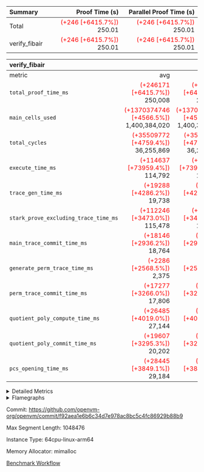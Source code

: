 | Summary | Proof Time (s) | Parallel Proof Time (s) |
|:---|---:|---:|
| Total | <span style='color: red'>(+246 [+6415.7%])</span> 250.01 | <span style='color: red'>(+246 [+6415.7%])</span> 250.01 |
| verify_fibair | <span style='color: red'>(+246 [+6415.7%])</span> 250.01 | <span style='color: red'>(+246 [+6415.7%])</span> 250.01 |


| verify_fibair |||||
|:---|---:|---:|---:|---:|
|metric|avg|sum|max|min|
| `total_proof_time_ms ` | <span style='color: red'>(+246171 [+6415.7%])</span> 250,008 | <span style='color: red'>(+246171 [+6415.7%])</span> 250,008 | <span style='color: red'>(+246171 [+6415.7%])</span> 250,008 | <span style='color: red'>(+246171 [+6415.7%])</span> 250,008 |
| `main_cells_used     ` | <span style='color: red'>(+1370374746 [+4566.5%])</span> 1,400,384,020 | <span style='color: red'>(+1370374746 [+4566.5%])</span> 1,400,384,020 | <span style='color: red'>(+1370374746 [+4566.5%])</span> 1,400,384,020 | <span style='color: red'>(+1370374746 [+4566.5%])</span> 1,400,384,020 |
| `total_cycles        ` | <span style='color: red'>(+35509772 [+4759.4%])</span> 36,255,869 | <span style='color: red'>(+35509772 [+4759.4%])</span> 36,255,869 | <span style='color: red'>(+35509772 [+4759.4%])</span> 36,255,869 | <span style='color: red'>(+35509772 [+4759.4%])</span> 36,255,869 |
| `execute_time_ms     ` | <span style='color: red'>(+114637 [+73959.4%])</span> 114,792 | <span style='color: red'>(+114637 [+73959.4%])</span> 114,792 | <span style='color: red'>(+114637 [+73959.4%])</span> 114,792 | <span style='color: red'>(+114637 [+73959.4%])</span> 114,792 |
| `trace_gen_time_ms   ` | <span style='color: red'>(+19288 [+4286.2%])</span> 19,738 | <span style='color: red'>(+19288 [+4286.2%])</span> 19,738 | <span style='color: red'>(+19288 [+4286.2%])</span> 19,738 | <span style='color: red'>(+19288 [+4286.2%])</span> 19,738 |
| `stark_prove_excluding_trace_time_ms` | <span style='color: red'>(+112246 [+3473.0%])</span> 115,478 | <span style='color: red'>(+112246 [+3473.0%])</span> 115,478 | <span style='color: red'>(+112246 [+3473.0%])</span> 115,478 | <span style='color: red'>(+112246 [+3473.0%])</span> 115,478 |
| `main_trace_commit_time_ms` | <span style='color: red'>(+18146 [+2936.2%])</span> 18,764 | <span style='color: red'>(+18146 [+2936.2%])</span> 18,764 | <span style='color: red'>(+18146 [+2936.2%])</span> 18,764 | <span style='color: red'>(+18146 [+2936.2%])</span> 18,764 |
| `generate_perm_trace_time_ms` | <span style='color: red'>(+2286 [+2568.5%])</span> 2,375 | <span style='color: red'>(+2286 [+2568.5%])</span> 2,375 | <span style='color: red'>(+2286 [+2568.5%])</span> 2,375 | <span style='color: red'>(+2286 [+2568.5%])</span> 2,375 |
| `perm_trace_commit_time_ms` | <span style='color: red'>(+17277 [+3266.0%])</span> 17,806 | <span style='color: red'>(+17277 [+3266.0%])</span> 17,806 | <span style='color: red'>(+17277 [+3266.0%])</span> 17,806 | <span style='color: red'>(+17277 [+3266.0%])</span> 17,806 |
| `quotient_poly_compute_time_ms` | <span style='color: red'>(+26485 [+4019.0%])</span> 27,144 | <span style='color: red'>(+26485 [+4019.0%])</span> 27,144 | <span style='color: red'>(+26485 [+4019.0%])</span> 27,144 | <span style='color: red'>(+26485 [+4019.0%])</span> 27,144 |
| `quotient_poly_commit_time_ms` | <span style='color: red'>(+19607 [+3295.3%])</span> 20,202 | <span style='color: red'>(+19607 [+3295.3%])</span> 20,202 | <span style='color: red'>(+19607 [+3295.3%])</span> 20,202 | <span style='color: red'>(+19607 [+3295.3%])</span> 20,202 |
| `pcs_opening_time_ms ` | <span style='color: red'>(+28445 [+3849.1%])</span> 29,184 | <span style='color: red'>(+28445 [+3849.1%])</span> 29,184 | <span style='color: red'>(+28445 [+3849.1%])</span> 29,184 | <span style='color: red'>(+28445 [+3849.1%])</span> 29,184 |



<details>
<summary>Detailed Metrics</summary>

|  | verify_program_compile_ms | total_cells | stark_prove_excluding_trace_time_ms | quotient_poly_compute_time_ms | quotient_poly_commit_time_ms | perm_trace_commit_time_ms | pcs_opening_time_ms | main_trace_commit_time_ms |
| --- | --- | --- | --- | --- | --- | --- | --- |
|  | 3 | 65,536 | 69 | 3 | 15 | 0 | 32 | 17 | 

| air_name | rows | quotient_deg | main_cols | interactions | constraints | cells |
| --- | --- | --- | --- | --- | --- | --- |
| AccessAdapterAir<2> |  | 4 |  | 5 | 12 |  | 
| AccessAdapterAir<4> |  | 4 |  | 5 | 12 |  | 
| AccessAdapterAir<8> |  | 4 |  | 5 | 12 |  | 
| FibonacciAir | 32,768 | 1 | 2 |  | 5 | 65,536 | 
| FriReducedOpeningAir |  | 4 |  | 35 | 59 |  | 
| NativePoseidon2Air<BabyBearParameters>, 1> |  | 4 |  | 31 | 302 |  | 
| PhantomAir |  | 4 |  | 3 | 4 |  | 
| ProgramAir |  | 1 |  | 1 | 4 |  | 
| VariableRangeCheckerAir |  | 1 |  | 1 | 4 |  | 
| VmAirWrapper<BranchNativeAdapterAir, BranchEqualCoreAir<1> |  | 2 |  | 11 | 23 |  | 
| VmAirWrapper<JalNativeAdapterAir, JalCoreAir> |  | 4 |  | 7 | 6 |  | 
| VmAirWrapper<NativeAdapterAir<2, 0>, PublicValuesCoreAir> |  | 4 |  | 11 | 22 |  | 
| VmAirWrapper<NativeAdapterAir<2, 1>, FieldArithmeticCoreAir> |  | 4 |  | 15 | 23 |  | 
| VmAirWrapper<NativeLoadStoreAdapterAir<1>, NativeLoadStoreCoreAir<1> |  | 4 |  | 15 | 24 |  | 
| VmAirWrapper<NativeVectorizedAdapterAir<4>, FieldExtensionCoreAir> |  | 4 |  | 15 | 23 |  | 
| VmConnectorAir |  | 4 |  | 3 | 8 |  | 
| VolatileBoundaryAir |  | 4 |  | 4 | 16 |  | 

| group | trace_gen_time_ms | total_proof_time_ms | total_cycles | total_cells | stark_prove_excluding_trace_time_ms | quotient_poly_compute_time_ms | quotient_poly_commit_time_ms | perm_trace_commit_time_ms | pcs_opening_time_ms | main_trace_commit_time_ms | main_cells_used | generate_perm_trace_time_ms | execute_time_ms |
| --- | --- | --- | --- | --- | --- | --- | --- | --- | --- | --- | --- | --- | --- |
| verify_fibair | 19,738 | 250,008 | 36,255,869 | 2,891,399,192 | 115,478 | 27,144 | 20,202 | 17,806 | 29,184 | 18,764 | 1,400,384,020 | 2,375 | 114,792 | 

| group | air_name | rows | prep_cols | perm_cols | main_cols | cells |
| --- | --- | --- | --- | --- | --- | --- |
| verify_fibair | AccessAdapterAir<2> | 16,777,216 |  | 16 | 11 | 452,984,832 | 
| verify_fibair | AccessAdapterAir<4> | 8,388,608 |  | 16 | 13 | 243,269,632 | 
| verify_fibair | AccessAdapterAir<8> | 524,288 |  | 16 | 17 | 17,301,504 | 
| verify_fibair | NativePoseidon2Air<BabyBearParameters>, 1> | 262,144 |  | 36 | 348 | 100,663,296 | 
| verify_fibair | PhantomAir | 16,384 |  | 8 | 6 | 229,376 | 
| verify_fibair | ProgramAir | 8,192 |  | 8 | 10 | 147,456 | 
| verify_fibair | VariableRangeCheckerAir | 262,144 | 2 | 8 | 1 | 2,359,296 | 
| verify_fibair | VmAirWrapper<BranchNativeAdapterAir, BranchEqualCoreAir<1> | 4,194,304 |  | 28 | 23 | 213,909,504 | 
| verify_fibair | VmAirWrapper<JalNativeAdapterAir, JalCoreAir> | 16,384 |  | 12 | 10 | 360,448 | 
| verify_fibair | VmAirWrapper<NativeAdapterAir<2, 1>, FieldArithmeticCoreAir> | 16,777,216 |  | 20 | 30 | 838,860,800 | 
| verify_fibair | VmAirWrapper<NativeLoadStoreAdapterAir<1>, NativeLoadStoreCoreAir<1> | 16,777,216 |  | 20 | 31 | 855,638,016 | 
| verify_fibair | VmAirWrapper<NativeVectorizedAdapterAir<4>, FieldExtensionCoreAir> | 2,097,152 |  | 20 | 40 | 125,829,120 | 
| verify_fibair | VmConnectorAir | 2 | 1 | 8 | 4 | 24 | 
| verify_fibair | VolatileBoundaryAir | 2,097,152 |  | 8 | 11 | 39,845,888 | 

| group | air_name | dsl_ir | opcode | cells_used |
| --- | --- | --- | --- | --- |
| verify_fibair | <BranchNativeAdapterAir,BranchEqualCoreAir<1>> | AssertEqEI | BNE | 92 | 
| verify_fibair | <BranchNativeAdapterAir,BranchEqualCoreAir<1>> | AssertEqV | BNE | 14,674 | 
| verify_fibair | <BranchNativeAdapterAir,BranchEqualCoreAir<1>> | For | BNE | 1,626,330 | 
| verify_fibair | <BranchNativeAdapterAir,BranchEqualCoreAir<1>> | IfEq | BNE | 21,267,203 | 
| verify_fibair | <BranchNativeAdapterAir,BranchEqualCoreAir<1>> | IfEqI | BNE | 42,534,567 | 
| verify_fibair | <BranchNativeAdapterAir,BranchEqualCoreAir<1>> | IfNe | BEQ | 21,267,249 | 
| verify_fibair | <BranchNativeAdapterAir,BranchEqualCoreAir<1>> | IfNeI | BEQ | 46 | 
| verify_fibair | <BranchNativeAdapterAir,BranchEqualCoreAir<1>> | ZipFor | BNE | 5,520,299 | 
| verify_fibair | <JalNativeAdapterAir,JalCoreAir> |  | JAL | 10 | 
| verify_fibair | <JalNativeAdapterAir,JalCoreAir> | For | JAL | 93,880 | 
| verify_fibair | <JalNativeAdapterAir,JalCoreAir> | IfNe | JAL | 10 | 
| verify_fibair | <JalNativeAdapterAir,JalCoreAir> | ZipFor | JAL | 8,930 | 
| verify_fibair | <NativeAdapterAir<2, 1>,FieldArithmeticCoreAir> | AddEI | ADD | 55,554,840 | 
| verify_fibair | <NativeAdapterAir<2, 1>,FieldArithmeticCoreAir> | AddFI | ADD | 55,479,780 | 
| verify_fibair | <NativeAdapterAir<2, 1>,FieldArithmeticCoreAir> | AddV | ADD | 27,630 | 
| verify_fibair | <NativeAdapterAir<2, 1>,FieldArithmeticCoreAir> | AddVI | ADD | 139,488,810 | 
| verify_fibair | <NativeAdapterAir<2, 1>,FieldArithmeticCoreAir> | Alloc | ADD | 589,650 | 
| verify_fibair | <NativeAdapterAir<2, 1>,FieldArithmeticCoreAir> | Alloc | MUL | 308,670 | 
| verify_fibair | <NativeAdapterAir<2, 1>,FieldArithmeticCoreAir> | For | ADD | 1,839,660 | 
| verify_fibair | <NativeAdapterAir<2, 1>,FieldArithmeticCoreAir> | LoadF | ADD | 27,740,190 | 
| verify_fibair | <NativeAdapterAir<2, 1>,FieldArithmeticCoreAir> | LoadF | MUL | 240 | 
| verify_fibair | <NativeAdapterAir<2, 1>,FieldArithmeticCoreAir> | LoadHeapPtr | ADD | 30 | 
| verify_fibair | <NativeAdapterAir<2, 1>,FieldArithmeticCoreAir> | LoadV | ADD | 13,872,960 | 
| verify_fibair | <NativeAdapterAir<2, 1>,FieldArithmeticCoreAir> | LoadV | MUL | 13,872,900 | 
| verify_fibair | <NativeAdapterAir<2, 1>,FieldArithmeticCoreAir> | MulEF | MUL | 120 | 
| verify_fibair | <NativeAdapterAir<2, 1>,FieldArithmeticCoreAir> | MulF | MUL | 60 | 
| verify_fibair | <NativeAdapterAir<2, 1>,FieldArithmeticCoreAir> | MulFI | MUL | 30 | 
| verify_fibair | <NativeAdapterAir<2, 1>,FieldArithmeticCoreAir> | MulVI | MUL | 45,930 | 
| verify_fibair | <NativeAdapterAir<2, 1>,FieldArithmeticCoreAir> | StoreF | ADD | 55,480,500 | 
| verify_fibair | <NativeAdapterAir<2, 1>,FieldArithmeticCoreAir> | StoreF | MUL | 300 | 
| verify_fibair | <NativeAdapterAir<2, 1>,FieldArithmeticCoreAir> | StoreHintWord | ADD | 1,838,250 | 
| verify_fibair | <NativeAdapterAir<2, 1>,FieldArithmeticCoreAir> | StoreV | ADD | 1,620 | 
| verify_fibair | <NativeAdapterAir<2, 1>,FieldArithmeticCoreAir> | StoreV | MUL | 1,530 | 
| verify_fibair | <NativeAdapterAir<2, 1>,FieldArithmeticCoreAir> | SubV | SUB | 30 | 
| verify_fibair | <NativeAdapterAir<2, 1>,FieldArithmeticCoreAir> | SubVI | SUB | 27,739,860 | 
| verify_fibair | <NativeAdapterAir<2, 1>,FieldArithmeticCoreAir> | UnsafeCastVF | ADD | 30 | 
| verify_fibair | <NativeAdapterAir<2, 1>,FieldArithmeticCoreAir> | ZipFor | ADD | 14,108,460 | 
| verify_fibair | <NativeLoadStoreAdapterAir<1>,NativeLoadStoreCoreAir<1>> |  | STOREW | 31 | 
| verify_fibair | <NativeLoadStoreAdapterAir<1>,NativeLoadStoreCoreAir<1>> | AddEFFI | LOADW | 28,664,460 | 
| verify_fibair | <NativeLoadStoreAdapterAir<1>,NativeLoadStoreCoreAir<1>> | AddEFFI | STOREW | 85,993,380 | 
| verify_fibair | <NativeLoadStoreAdapterAir<1>,NativeLoadStoreCoreAir<1>> | Alloc | LOADW | 609,305 | 
| verify_fibair | <NativeLoadStoreAdapterAir<1>,NativeLoadStoreCoreAir<1>> | For | LOADW | 155 | 
| verify_fibair | <NativeLoadStoreAdapterAir<1>,NativeLoadStoreCoreAir<1>> | For | STOREW | 290,873 | 
| verify_fibair | <NativeLoadStoreAdapterAir<1>,NativeLoadStoreCoreAir<1>> | ImmE | STOREW | 124 | 
| verify_fibair | <NativeLoadStoreAdapterAir<1>,NativeLoadStoreCoreAir<1>> | ImmF | STOREW | 3,162 | 
| verify_fibair | <NativeLoadStoreAdapterAir<1>,NativeLoadStoreCoreAir<1>> | ImmV | STOREW | 100,328,617 | 
| verify_fibair | <NativeLoadStoreAdapterAir<1>,NativeLoadStoreCoreAir<1>> | LoadE | LOADW | 78,120 | 
| verify_fibair | <NativeLoadStoreAdapterAir<1>,NativeLoadStoreCoreAir<1>> | LoadF | LOADW | 85,993,814 | 
| verify_fibair | <NativeLoadStoreAdapterAir<1>,NativeLoadStoreCoreAir<1>> | LoadV | LOADW | 14,673,912 | 
| verify_fibair | <NativeLoadStoreAdapterAir<1>,NativeLoadStoreCoreAir<1>> | MulEI | STOREW | 114,657,840 | 
| verify_fibair | <NativeLoadStoreAdapterAir<1>,NativeLoadStoreCoreAir<1>> | StoreE | STOREW | 28,742,580 | 
| verify_fibair | <NativeLoadStoreAdapterAir<1>,NativeLoadStoreCoreAir<1>> | StoreF | STOREW | 57,332,454 | 
| verify_fibair | <NativeLoadStoreAdapterAir<1>,NativeLoadStoreCoreAir<1>> | StoreHintWord | SHINTW | 2,189,871 | 
| verify_fibair | <NativeLoadStoreAdapterAir<1>,NativeLoadStoreCoreAir<1>> | StoreV | STOREW | 504,990 | 
| verify_fibair | <NativeLoadStoreAdapterAir<1>,NativeLoadStoreCoreAir<1>> | ZipFor | LOADW | 27,714 | 
| verify_fibair | <NativeVectorizedAdapterAir<4>,FieldExtensionCoreAir> | AddE | FE4ADD | 27,739,800 | 
| verify_fibair | <NativeVectorizedAdapterAir<4>,FieldExtensionCoreAir> | MulEI | BBE4MUL | 36,986,400 | 
| verify_fibair | Arc<BabyBearParameters>, 1> | Poseidon2PermuteBabyBear | PERM_POS2 | 80,445,768 | 
| verify_fibair | PhantomAir | HintInputVec | PHANTOM | 56,196 | 

| group | chip_name | rows_used |
| --- | --- | --- |
| verify_fibair | <BranchNativeAdapterAir,BranchEqualCoreAir<1>> | 4,010,020 | 
| verify_fibair | <JalNativeAdapterAir,JalCoreAir> | 10,283 | 
| verify_fibair | <NativeAdapterAir<2, 1>,FieldArithmeticCoreAir> | 13,599,736 | 
| verify_fibair | <NativeLoadStoreAdapterAir<1>,NativeLoadStoreCoreAir<1>> | 16,777,143 | 
| verify_fibair | <NativeVectorizedAdapterAir<4>,FieldExtensionCoreAir> | 1,618,155 | 
| verify_fibair | AccessAdapter<2> | 12,020,672 | 
| verify_fibair | AccessAdapter<4> | 6,010,336 | 
| verify_fibair | AccessAdapter<8> | 462,334 | 
| verify_fibair | Arc<BabyBearParameters>, 1> | 231,166 | 
| verify_fibair | Boundary | 1,477,237 | 
| verify_fibair | PhantomAir | 9,366 | 
| verify_fibair | ProgramChip | 5,856 | 
| verify_fibair | VariableRangeCheckerAir | 262,144 | 
| verify_fibair | VmConnectorAir | 2 | 

| group | dsl_ir | opcode | frequency |
| --- | --- | --- | --- |
| verify_fibair |  | JAL | 1 | 
| verify_fibair |  | STOREW | 2 | 
| verify_fibair | AddE | FE4ADD | 693,495 | 
| verify_fibair | AddEFFI | LOADW | 924,660 | 
| verify_fibair | AddEFFI | STOREW | 2,773,980 | 
| verify_fibair | AddEI | ADD | 1,851,828 | 
| verify_fibair | AddFI | ADD | 1,849,326 | 
| verify_fibair | AddV | ADD | 921 | 
| verify_fibair | AddVI | ADD | 4,649,627 | 
| verify_fibair | Alloc | ADD | 19,655 | 
| verify_fibair | Alloc | LOADW | 19,655 | 
| verify_fibair | Alloc | MUL | 10,289 | 
| verify_fibair | AssertEqEI | BNE | 4 | 
| verify_fibair | AssertEqV | BNE | 638 | 
| verify_fibair | For | ADD | 61,322 | 
| verify_fibair | For | BNE | 70,710 | 
| verify_fibair | For | JAL | 9,388 | 
| verify_fibair | For | LOADW | 5 | 
| verify_fibair | For | STOREW | 9,383 | 
| verify_fibair | HintInputVec | PHANTOM | 9,366 | 
| verify_fibair | IfEq | BNE | 924,661 | 
| verify_fibair | IfEqI | BNE | 1,849,329 | 
| verify_fibair | IfNe | BEQ | 924,663 | 
| verify_fibair | IfNe | JAL | 1 | 
| verify_fibair | IfNeI | BEQ | 2 | 
| verify_fibair | ImmE | STOREW | 4 | 
| verify_fibair | ImmF | STOREW | 102 | 
| verify_fibair | ImmV | STOREW | 3,236,407 | 
| verify_fibair | LoadE | LOADW | 2,520 | 
| verify_fibair | LoadF | ADD | 924,673 | 
| verify_fibair | LoadF | LOADW | 2,773,994 | 
| verify_fibair | LoadF | MUL | 8 | 
| verify_fibair | LoadHeapPtr | ADD | 1 | 
| verify_fibair | LoadV | ADD | 462,432 | 
| verify_fibair | LoadV | LOADW | 473,352 | 
| verify_fibair | LoadV | MUL | 462,430 | 
| verify_fibair | MulEF | MUL | 4 | 
| verify_fibair | MulEI | BBE4MUL | 924,660 | 
| verify_fibair | MulEI | STOREW | 3,698,640 | 
| verify_fibair | MulF | MUL | 2 | 
| verify_fibair | MulFI | MUL | 1 | 
| verify_fibair | MulVI | MUL | 1,531 | 
| verify_fibair | Poseidon2PermuteBabyBear | PERM_POS2 | 231,166 | 
| verify_fibair | StoreE | STOREW | 927,180 | 
| verify_fibair | StoreF | ADD | 1,849,350 | 
| verify_fibair | StoreF | MUL | 10 | 
| verify_fibair | StoreF | STOREW | 1,849,434 | 
| verify_fibair | StoreHintWord | ADD | 61,275 | 
| verify_fibair | StoreHintWord | SHINTW | 70,641 | 
| verify_fibair | StoreV | ADD | 54 | 
| verify_fibair | StoreV | MUL | 51 | 
| verify_fibair | StoreV | STOREW | 16,290 | 
| verify_fibair | SubV | SUB | 1 | 
| verify_fibair | SubVI | SUB | 924,662 | 
| verify_fibair | UnsafeCastVF | ADD | 1 | 
| verify_fibair | ZipFor | ADD | 470,282 | 
| verify_fibair | ZipFor | BNE | 240,013 | 
| verify_fibair | ZipFor | JAL | 893 | 
| verify_fibair | ZipFor | LOADW | 894 | 

</details>


<details>
<summary>Flamegraphs</summary>

[![](https://openvm-public-data-sandbox-us-east-1.s3.us-east-1.amazonaws.com/benchmark/github/flamegraphs/f92aea1e6b6c34d7e978ac8bc5c4fc86929b88b9/verify_fibair-f92aea1e6b6c34d7e978ac8bc5c4fc86929b88b9-verify_fibair.dsl_ir.opcode.air_name.cells_used.reverse.svg)](https://openvm-public-data-sandbox-us-east-1.s3.us-east-1.amazonaws.com/benchmark/github/flamegraphs/f92aea1e6b6c34d7e978ac8bc5c4fc86929b88b9/verify_fibair-f92aea1e6b6c34d7e978ac8bc5c4fc86929b88b9-verify_fibair.dsl_ir.opcode.air_name.cells_used.reverse.svg)
[![](https://openvm-public-data-sandbox-us-east-1.s3.us-east-1.amazonaws.com/benchmark/github/flamegraphs/f92aea1e6b6c34d7e978ac8bc5c4fc86929b88b9/verify_fibair-f92aea1e6b6c34d7e978ac8bc5c4fc86929b88b9-verify_fibair.dsl_ir.opcode.air_name.cells_used.svg)](https://openvm-public-data-sandbox-us-east-1.s3.us-east-1.amazonaws.com/benchmark/github/flamegraphs/f92aea1e6b6c34d7e978ac8bc5c4fc86929b88b9/verify_fibair-f92aea1e6b6c34d7e978ac8bc5c4fc86929b88b9-verify_fibair.dsl_ir.opcode.air_name.cells_used.svg)
[![](https://openvm-public-data-sandbox-us-east-1.s3.us-east-1.amazonaws.com/benchmark/github/flamegraphs/f92aea1e6b6c34d7e978ac8bc5c4fc86929b88b9/verify_fibair-f92aea1e6b6c34d7e978ac8bc5c4fc86929b88b9-verify_fibair.dsl_ir.opcode.frequency.reverse.svg)](https://openvm-public-data-sandbox-us-east-1.s3.us-east-1.amazonaws.com/benchmark/github/flamegraphs/f92aea1e6b6c34d7e978ac8bc5c4fc86929b88b9/verify_fibair-f92aea1e6b6c34d7e978ac8bc5c4fc86929b88b9-verify_fibair.dsl_ir.opcode.frequency.reverse.svg)
[![](https://openvm-public-data-sandbox-us-east-1.s3.us-east-1.amazonaws.com/benchmark/github/flamegraphs/f92aea1e6b6c34d7e978ac8bc5c4fc86929b88b9/verify_fibair-f92aea1e6b6c34d7e978ac8bc5c4fc86929b88b9-verify_fibair.dsl_ir.opcode.frequency.svg)](https://openvm-public-data-sandbox-us-east-1.s3.us-east-1.amazonaws.com/benchmark/github/flamegraphs/f92aea1e6b6c34d7e978ac8bc5c4fc86929b88b9/verify_fibair-f92aea1e6b6c34d7e978ac8bc5c4fc86929b88b9-verify_fibair.dsl_ir.opcode.frequency.svg)

</details>

Commit: https://github.com/openvm-org/openvm/commit/f92aea1e6b6c34d7e978ac8bc5c4fc86929b88b9

Max Segment Length: 1048476

Instance Type: 64cpu-linux-arm64

Memory Allocator: mimalloc

[Benchmark Workflow](https://github.com/openvm-org/openvm/actions/runs/12683609581)
